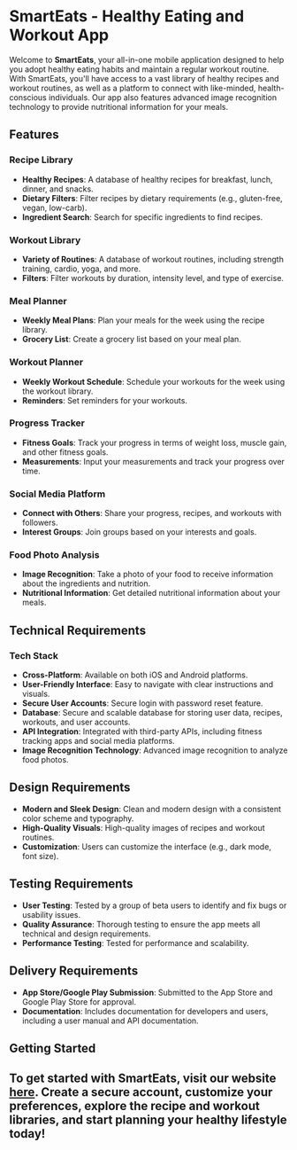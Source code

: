 # SmartEats - Healthy Eating and Workout App

Welcome to **SmartEats**, your all-in-one mobile application designed to help you adopt healthy eating habits and maintain a regular workout routine. With SmartEats, you'll have access to a vast library of healthy recipes and workout routines, as well as a platform to connect with like-minded, health-conscious individuals. Our app also features advanced image recognition technology to provide nutritional information for your meals.

## Features

### Recipe Library
- **Healthy Recipes**: A database of healthy recipes for breakfast, lunch, dinner, and snacks.
- **Dietary Filters**: Filter recipes by dietary requirements (e.g., gluten-free, vegan, low-carb).
- **Ingredient Search**: Search for specific ingredients to find recipes.

### Workout Library
- **Variety of Routines**: A database of workout routines, including strength training, cardio, yoga, and more.
- **Filters**: Filter workouts by duration, intensity level, and type of exercise.

### Meal Planner
- **Weekly Meal Plans**: Plan your meals for the week using the recipe library.
- **Grocery List**: Create a grocery list based on your meal plan.

### Workout Planner
- **Weekly Workout Schedule**: Schedule your workouts for the week using the workout library.
- **Reminders**: Set reminders for your workouts.

### Progress Tracker
- **Fitness Goals**: Track your progress in terms of weight loss, muscle gain, and other fitness goals.
- **Measurements**: Input your measurements and track your progress over time.

### Social Media Platform
- **Connect with Others**: Share your progress, recipes, and workouts with followers.
- **Interest Groups**: Join groups based on your interests and goals.

### Food Photo Analysis
- **Image Recognition**: Take a photo of your food to receive information about the ingredients and nutrition.
- **Nutritional Information**: Get detailed nutritional information about your meals.

## Technical Requirements

### Tech Stack
- **Cross-Platform**: Available on both iOS and Android platforms.
- **User-Friendly Interface**: Easy to navigate with clear instructions and visuals.
- **Secure User Accounts**: Secure login with password reset feature.
- **Database**: Secure and scalable database for storing user data, recipes, workouts, and user accounts.
- **API Integration**: Integrated with third-party APIs, including fitness tracking apps and social media platforms.
- **Image Recognition Technology**: Advanced image recognition to analyze food photos.

## Design Requirements
- **Modern and Sleek Design**: Clean and modern design with a consistent color scheme and typography.
- **High-Quality Visuals**: High-quality images of recipes and workout routines.
- **Customization**: Users can customize the interface (e.g., dark mode, font size).

## Testing Requirements
- **User Testing**: Tested by a group of beta users to identify and fix bugs or usability issues.
- **Quality Assurance**: Thorough testing to ensure the app meets all technical and design requirements.
- **Performance Testing**: Tested for performance and scalability.

## Delivery Requirements
- **App Store/Google Play Submission**: Submitted to the App Store and Google Play Store for approval.
- **Documentation**: Includes documentation for developers and users, including a user manual and API documentation.

## Getting Started

To get started with SmartEats, visit our website [here](https://smart-eats-epitech.web.app). Create a secure account, customize your preferences, explore the recipe and workout libraries, and start planning your healthy lifestyle today!
---
